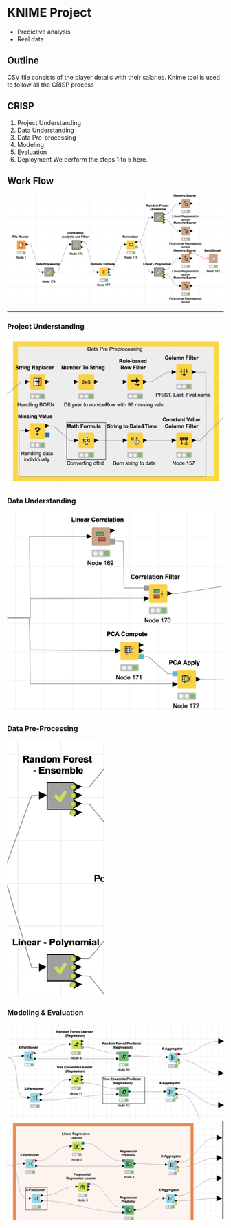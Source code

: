 # KNIME Project
* Predictive analysis
* Real data

## Outline
CSV file consists of the player details with their salaries.
Knime tool is used to follow all the CRISP process

## CRISP
1. Project Understanding
2. Data Understanding
3. Data Pre-processing
4. Modeling
5. Evaluation
6. Deployment
We perform the steps 1 to 5 here.

## Work Flow
![Image description](./Images/Full.png)

***

### Project Understanding
![Image description](./Images/1.png)

### Data Understanding
![Image description](./Images/2.png)

### Data Pre-Processing
![Image description](./Images/3.png)

### Modeling & Evaluation
![Image description](./Images/4.png)
![Image description](./Images/5.png)
